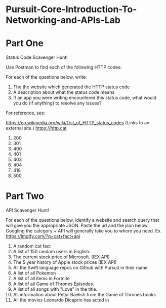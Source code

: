 # Pursuit-Core-Introduction-To-Networking-and-APIs-Lab

# Part One

Status Code Scavenger Hunt!

Use Postman to find each of the following HTTP codes:


For each of the questions below, write:

1. The the website which generated the HTTP status code
2. A description about what the status code means
3. If an app you were writing encountered this status code, what would you do (if anything) to resolve any issues?



For reference, see:

https://en.wikipedia.org/wiki/List_of_HTTP_status_codes (Links to an external site.)
https://http.cat


1. 200
1. 301
1. 400
1. 401
1. 403
1. 404
1. 418
1. 500

# Part Two

API Scavenger Hunt!

For each of the questions below, identify a website and search query that will give you the appropriate JSON.  Paste the url and the json below.  Googling the category + API will generally take you to where you need.  Ex. https://lmgtfy.com/?q=cat+fact+api

1. A random cat fact
1. A list of 150 random users in English.
1. The current stock price of Microsoft. (IEX API)
1. The 5 year history of Apple stock prices (IEX API)
1. All the Swift language repos on Github with Pursuit in their name
1. A list of all Pokemon
1. A list of all items in Fortnite
1. A list of all Game of Thrones Episodes.
1. A list of all songs with "Love" in the title.
1. All information about Petyr Baelish from the Game of Thrones books
1. All the movies Leonardo Dicaprio has acted in
